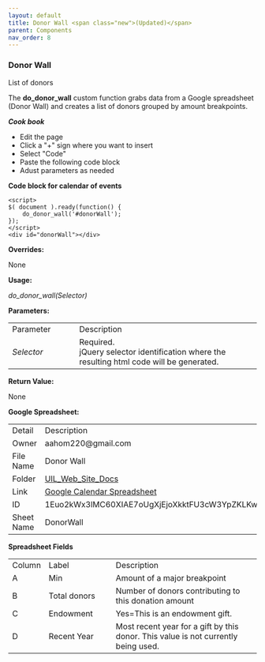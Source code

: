 ```yaml
---
layout: default
title: Donor Wall <span class="new">(Updated)</span>
parent: Components
nav_order: 8
---
```


### Donor Wall

List of donors

The **do_donor_wall** custom function grabs data from a Google spreadsheet (Donor Wall) and creates a list of donors grouped by amount breakpoints.  

***Cook book***
- Edit the page
- Click a "+" sign where you want to insert 
- Select "Code"
- Paste the following code block
- Adust parameters as needed

**Code block for calendar of events**
```
<script>
$( document ).ready(function() {
    do_donor_wall('#donorWall');
});
</script>
<div id="donorWall"></div>
``` 

**Overrides:**

None

**Usage:**

*do_donor_wall(Selector)*

**Parameters:**

<table class="ws-table-all notranslate"> 
  <tbody>
    <tr class="tableTop">
     <td style="width:120px">Parameter</td>
     <td>Description</td>
    </tr>
    <tr>
      <td><em>Selector</em></td>
      <td>Required.<br>jQuery selector identification where the resulting html code will be generated.</td>
    </tr>
  </tbody>
</table>

**Return Value:**

None

**Google Spreadsheet:**

<table class="ws-table-all notranslate"> 
  <tbody>
    <tr class="tableTop">
     <td style="width:120px">Detail</td>
     <td>Description</td>
    </tr>
    <tr>
      <td>Owner</td>
      <td>aahom220@gmail.com</td>
    </tr>
    <tr>
      <td>File Name</td>
      <td>Donor Wall</td>
    </tr>
    <tr>
      <td>Folder</td>
      <td><a href="https://drive.google.com/drive/folders/1YaVLSr9quHsbMDChBrlZUjpI_ZeG0cG-" target="_blank">UIL_Web_Site_Docs</a></td>
    </tr>
    <tr>
      <td>Link</td>
      <td><a href="https://docs.google.com/spreadsheets/d/1Euo2kWx3lMC60XIAE7oUgXjEjoXkktFU3cW3YpZKLKw/edit#gid=176165326" target="_blank">Google Calendar Spreadsheet</a></td>
    </tr>
    <tr>
      <td>ID</td>
      <td>1Euo2kWx3lMC60XIAE7oUgXjEjoXkktFU3cW3YpZKLKw</td>
    </tr>
    <tr>
      <td>Sheet Name</td>
      <td>DonorWall</td>
    </tr>
  </tbody>
</table>

**Spreadsheet Fields**

<table class="ws-table-all notranslate"> 
  <tbody>
    <tr class="tableTop">
    <td style="width:20px">Column</td>
    <td style="width:120px">Label</td>
    <td>Description</td>
    </tr>
    <tr>
    <td>A</td>
    <td>Min</td>
    <td>Amount of a major breakpoint</td>
  </tr>
  <tr>
    <td>B</td>
    <td>Total donors</td>
    <td>Number of donors contributing to this donation amount</td>
  </tr>
  <tr>
    <td>C</td>
    <td>Endowment</td>
    <td>Yes=This is an endowment gift.</td>
  </tr>
  <tr>
    <td>D</td>
    <td>Recent Year</td>
    <td>Most recent year for a gift by this donor.  This value is 
    not currently being used.</td>
    </tr>
  </tbody>
</table>
